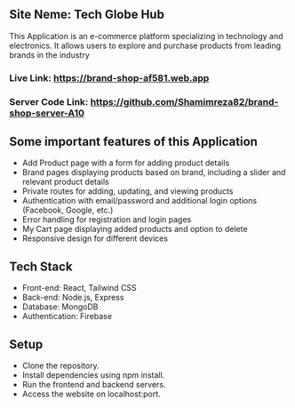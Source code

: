 ## Site Neme: Tech Globe Hub 

This Application is an e-commerce platform specializing in technology and electronics. It allows users to explore and purchase products from leading brands in the industry

### Live Link: https://brand-shop-af581.web.app

### Server Code Link: https://github.com/Shamimreza82/brand-shop-server-A10



## Some important features of this Application

* Add Product page with a form for adding product details
* Brand pages displaying products based on brand, including a slider and relevant product details
* Private routes for adding, updating, and viewing products
* Authentication with email/password and additional login options (Facebook, Google, etc.)
* Error handling for registration and login pages
* My Cart page displaying added products and option to delete
* Responsive design for different devices

## Tech Stack
* Front-end: React, Tailwind CSS
* Back-end: Node.js, Express
* Database: MongoDB
* Authentication: Firebase

## Setup
* Clone the repository.
* Install dependencies using npm install.
* Run the frontend and backend servers.
* Access the website on localhost:port.

